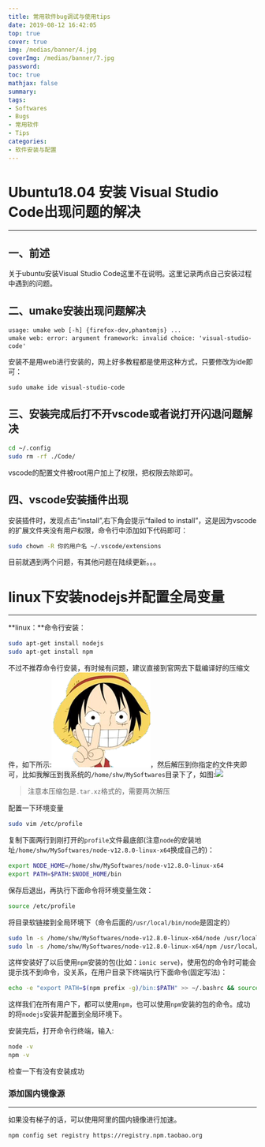 ```yaml
---
title: 常用软件bug调试与使用tips
date: 2019-08-12 16:42:05
top: true
cover: true
img: /medias/banner/4.jpg
coverImg: /medias/banner/7.jpg
password:
toc: true
mathjax: false
summary: 
tags:
- Softwares
- Bugs
- 常用软件
- Tips
categories:
- 软件安装与配置
---
```



# Ubuntu18.04 安装 Visual Studio Code出现问题的解决
---
## 一、前述

关于ubuntu安装Visual Studio Code这里不在说明。这里记录两点自己安装过程中遇到的问题。
## 二、umake安装出现问题解决
```
usage: umake web [-h] {firefox-dev,phantomjs} ...
umake web: error: argument framework: invalid choice: 'visual-studio-code' 
```

安装不是用web进行安装的，网上好多教程都是使用这种方式，只要修改为ide即可：
```
sudo umake ide visual-studio-code
```
## 三、安装完成后打不开vscode或者说打开闪退问题解决

```bash
cd ~/.config 
sudo rm -rf ./Code/ 
```
vscode的配置文件被root用户加上了权限，把权限去除即可。

## 四、vscode安装插件出现

安装插件时，发现点击“install”,右下角会提示“failed to install”，这是因为vscode的扩展文件夹没有用户权限，命令行中添加如下代码即可：
```bash
sudo chown -R 你的用户名 ~/.vscode/extensions
```

目前就遇到两个问题，有其他问题在陆续更新。。。


# linux下安装nodejs并配置全局变量
---
**linux：**命令行安装：
```bash
sudo apt-get install nodejs
sudo apt-get install npm
```
不过不推荐命令行安装，有时候有问题，建议直接到官网去下载编译好的压缩文件，如下所示:![](1.png)，然后解压到你指定的文件夹即可，比如我解压到我系统的`/home/shw/MySoftwares`目录下了，如图:![](2.png)
> 注意本压缩包是`.tar.xz`格式的，需要两次解压

配置一下环境变量
```bash
sudo vim /etc/profile
```
复制下面两行到刚打开的`profile`文件最底部(注意`node`的安装地址`/home/shw/MySoftwares/node-v12.8.0-linux-x64`换成自己的)：
```bash
export NODE_HOME=/home/shw/MySoftwares/node-v12.8.0-linux-x64
export PATH=$PATH:$NODE_HOME/bin
```
保存后退出，再执行下面命令将环境变量生效：
```bash
source /etc/profile
```
将目录软链接到全局环境下（命令后面的`/usr/local/bin/node`是固定的）
```bash
sudo ln -s /home/shw/MySoftwares/node-v12.8.0-linux-x64/node /usr/local/bin/node
sudo ln -s /home/shw/MySoftwares/node-v12.8.0-linux-x64/npm /usr/local/bin/npm
```
这样安装好了以后使用`npm`安装的包(比如：`ionic serve`)，使用包的命令时可能会提示找不到命令，没关系，在用户目录下终端执行下面命令(固定写法)：
```bash
echo -e "export PATH=$(npm prefix -g)/bin:$PATH" >> ~/.bashrc && source ~/.bashrc
```
这样我们在所有用户下，都可以使用`npm`，也可以使用`npm`安装的包的命令。成功的将`nodejs`安装并配置到全局环境下。

安装完后，打开命令行终端，输入:
```bash
node -v
npm -v
```
检查一下有没有安装成功

### 添加国内镜像源
---
如果没有梯子的话，可以使用阿里的国内镜像进行加速。

```bash
npm config set registry https://registry.npm.taobao.org
```